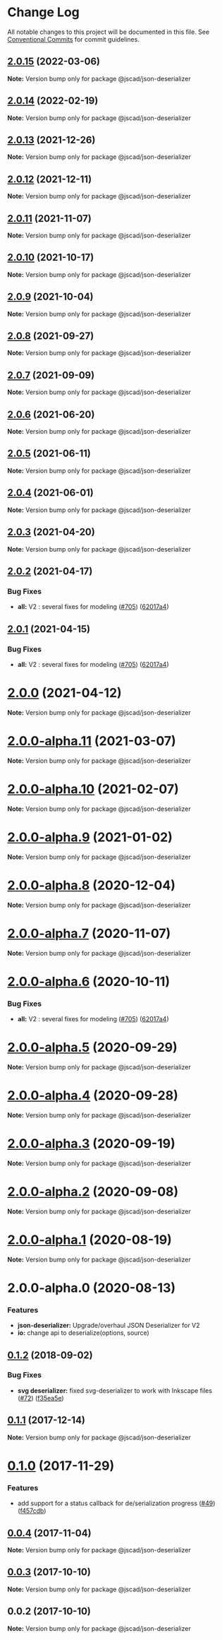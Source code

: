# Change Log

All notable changes to this project will be documented in this file.
See [Conventional Commits](https://conventionalcommits.org) for commit guidelines.

## [2.0.15](https://github.com/jscad/OpenJSCAD.org/compare/@jscad/json-deserializer@2.0.14...@jscad/json-deserializer@2.0.15) (2022-03-06)

**Note:** Version bump only for package @jscad/json-deserializer





## [2.0.14](https://github.com/jscad/OpenJSCAD.org/compare/@jscad/json-deserializer@2.0.13...@jscad/json-deserializer@2.0.14) (2022-02-19)

**Note:** Version bump only for package @jscad/json-deserializer





## [2.0.13](https://github.com/jscad/OpenJSCAD.org/compare/@jscad/json-deserializer@2.0.12...@jscad/json-deserializer@2.0.13) (2021-12-26)

**Note:** Version bump only for package @jscad/json-deserializer





## [2.0.12](https://github.com/jscad/OpenJSCAD.org/compare/@jscad/json-deserializer@2.0.11...@jscad/json-deserializer@2.0.12) (2021-12-11)

**Note:** Version bump only for package @jscad/json-deserializer





## [2.0.11](https://github.com/jscad/OpenJSCAD.org/compare/@jscad/json-deserializer@2.0.10...@jscad/json-deserializer@2.0.11) (2021-11-07)

**Note:** Version bump only for package @jscad/json-deserializer





## [2.0.10](https://github.com/jscad/OpenJSCAD.org/compare/@jscad/json-deserializer@2.0.9...@jscad/json-deserializer@2.0.10) (2021-10-17)

**Note:** Version bump only for package @jscad/json-deserializer





## [2.0.9](https://github.com/jscad/OpenJSCAD.org/compare/@jscad/json-deserializer@2.0.8...@jscad/json-deserializer@2.0.9) (2021-10-04)

**Note:** Version bump only for package @jscad/json-deserializer





## [2.0.8](https://github.com/jscad/OpenJSCAD.org/compare/@jscad/json-deserializer@2.0.7...@jscad/json-deserializer@2.0.8) (2021-09-27)

**Note:** Version bump only for package @jscad/json-deserializer





## [2.0.7](https://github.com/jscad/OpenJSCAD.org/compare/@jscad/json-deserializer@2.0.6...@jscad/json-deserializer@2.0.7) (2021-09-09)

**Note:** Version bump only for package @jscad/json-deserializer





## [2.0.6](https://github.com/jscad/OpenJSCAD.org/compare/@jscad/json-deserializer@2.0.5...@jscad/json-deserializer@2.0.6) (2021-06-20)

**Note:** Version bump only for package @jscad/json-deserializer





## [2.0.5](https://github.com/jscad/OpenJSCAD.org/compare/@jscad/json-deserializer@2.0.4...@jscad/json-deserializer@2.0.5) (2021-06-11)

**Note:** Version bump only for package @jscad/json-deserializer





## [2.0.4](https://github.com/jscad/OpenJSCAD.org/compare/@jscad/json-deserializer@2.0.3...@jscad/json-deserializer@2.0.4) (2021-06-01)

**Note:** Version bump only for package @jscad/json-deserializer





## [2.0.3](https://github.com/jscad/OpenJSCAD.org/compare/@jscad/json-deserializer@2.0.2...@jscad/json-deserializer@2.0.3) (2021-04-20)

**Note:** Version bump only for package @jscad/json-deserializer





## [2.0.2](https://github.com/jscad/OpenJSCAD.org/compare/@jscad/json-deserializer@2.0.0-alpha.0...@jscad/json-deserializer@2.0.2) (2021-04-17)


### Bug Fixes

* **all:** V2 : several fixes for modeling ([#705](https://github.com/jscad/OpenJSCAD.org/issues/705)) ([62017a4](https://github.com/jscad/OpenJSCAD.org/commit/62017a41214169d6e000f1e0c11aaefdd68e1097))





## [2.0.1](https://github.com/jscad/OpenJSCAD.org/compare/@jscad/json-deserializer@2.0.0-alpha.0...@jscad/json-deserializer@2.0.1) (2021-04-15)


### Bug Fixes

* **all:** V2 : several fixes for modeling ([#705](https://github.com/jscad/OpenJSCAD.org/issues/705)) ([62017a4](https://github.com/jscad/OpenJSCAD.org/commit/62017a41214169d6e000f1e0c11aaefdd68e1097))





# [2.0.0](https://github.com/jscad/OpenJSCAD.org/compare/@jscad/json-deserializer@2.0.0-alpha.11...@jscad/json-deserializer@2.0.0) (2021-04-12)

**Note:** Version bump only for package @jscad/json-deserializer





# [2.0.0-alpha.11](https://github.com/jscad/OpenJSCAD.org/compare/@jscad/json-deserializer@2.0.0-alpha.10...@jscad/json-deserializer@2.0.0-alpha.11) (2021-03-07)

**Note:** Version bump only for package @jscad/json-deserializer





# [2.0.0-alpha.10](https://github.com/jscad/OpenJSCAD.org/compare/@jscad/json-deserializer@2.0.0-alpha.9...@jscad/json-deserializer@2.0.0-alpha.10) (2021-02-07)

**Note:** Version bump only for package @jscad/json-deserializer





# [2.0.0-alpha.9](https://github.com/jscad/OpenJSCAD.org/compare/@jscad/json-deserializer@2.0.0-alpha.8...@jscad/json-deserializer@2.0.0-alpha.9) (2021-01-02)

**Note:** Version bump only for package @jscad/json-deserializer





# [2.0.0-alpha.8](https://github.com/jscad/OpenJSCAD.org/compare/@jscad/json-deserializer@2.0.0-alpha.7...@jscad/json-deserializer@2.0.0-alpha.8) (2020-12-04)

**Note:** Version bump only for package @jscad/json-deserializer





# [2.0.0-alpha.7](https://github.com/jscad/OpenJSCAD.org/compare/@jscad/json-deserializer@2.0.0-alpha.6...@jscad/json-deserializer@2.0.0-alpha.7) (2020-11-07)

**Note:** Version bump only for package @jscad/json-deserializer





# [2.0.0-alpha.6](https://github.com/jscad/OpenJSCAD.org/compare/@jscad/json-deserializer@2.0.0-alpha.5...@jscad/json-deserializer@2.0.0-alpha.6) (2020-10-11)


### Bug Fixes

* **all:** V2 : several fixes for modeling ([#705](https://github.com/jscad/OpenJSCAD.org/issues/705)) ([62017a4](https://github.com/jscad/OpenJSCAD.org/commit/62017a41214169d6e000f1e0c11aaefdd68e1097))





# [2.0.0-alpha.5](https://github.com/jscad/OpenJSCAD.org/compare/@jscad/json-deserializer@2.0.0-alpha.4...@jscad/json-deserializer@2.0.0-alpha.5) (2020-09-29)

**Note:** Version bump only for package @jscad/json-deserializer





# [2.0.0-alpha.4](https://github.com/jscad/OpenJSCAD.org/compare/@jscad/json-deserializer@2.0.0-alpha.3...@jscad/json-deserializer@2.0.0-alpha.4) (2020-09-28)

**Note:** Version bump only for package @jscad/json-deserializer





# [2.0.0-alpha.3](https://github.com/jscad/OpenJSCAD.org/compare/@jscad/json-deserializer@2.0.0-alpha.2...@jscad/json-deserializer@2.0.0-alpha.3) (2020-09-19)

**Note:** Version bump only for package @jscad/json-deserializer





# [2.0.0-alpha.2](https://github.com/jscad/OpenJSCAD.org/compare/@jscad/json-deserializer@2.0.0-alpha.1...@jscad/json-deserializer@2.0.0-alpha.2) (2020-09-08)

**Note:** Version bump only for package @jscad/json-deserializer





# [2.0.0-alpha.1](https://github.com/jscad/OpenJSCAD.org/compare/@jscad/json-deserializer@2.0.0-alpha.0...@jscad/json-deserializer@2.0.0-alpha.1) (2020-08-19)

**Note:** Version bump only for package @jscad/json-deserializer





# 2.0.0-alpha.0 (2020-08-13)

### Features

* **json-deserializer:** Upgrade/overhaul JSON Deserializer for V2
* **io:** change api to deserialize(options, source)





<a name="0.1.2"></a>
## [0.1.2](https://github.com/jscad/io/compare/@jscad/json-deserializer@0.1.1...@jscad/json-deserializer@0.1.2) (2018-09-02)


### Bug Fixes

* **svg deserializer:** fixed svg-deserializer to work with Inkscape files ([#72](https://github.com/jscad/io/issues/72)) ([f35ea5e](https://github.com/jscad/io/commit/f35ea5e))




<a name="0.1.1"></a>
## [0.1.1](https://github.com/jscad/io/compare/@jscad/json-deserializer@0.1.0...@jscad/json-deserializer@0.1.1) (2017-12-14)




**Note:** Version bump only for package @jscad/json-deserializer

<a name="0.1.0"></a>
# [0.1.0](https://github.com/jscad/io/compare/@jscad/json-deserializer@0.0.4...@jscad/json-deserializer@0.1.0) (2017-11-29)


### Features

* add support for a status callback for de/serialization progress ([#49](https://github.com/jscad/io/issues/49)) ([f457cdb](https://github.com/jscad/io/commit/f457cdb))




<a name="0.0.4"></a>
## [0.0.4](https://github.com/jscad/io/compare/@jscad/json-deserializer@0.0.3...@jscad/json-deserializer@0.0.4) (2017-11-04)




**Note:** Version bump only for package @jscad/json-deserializer

<a name="0.0.3"></a>
## [0.0.3](https://github.com/jscad/io/compare/@jscad/json-deserializer@0.0.2...@jscad/json-deserializer@0.0.3) (2017-10-10)




**Note:** Version bump only for package @jscad/json-deserializer

<a name="0.0.2"></a>
## 0.0.2 (2017-10-10)




**Note:** Version bump only for package @jscad/json-deserializer

